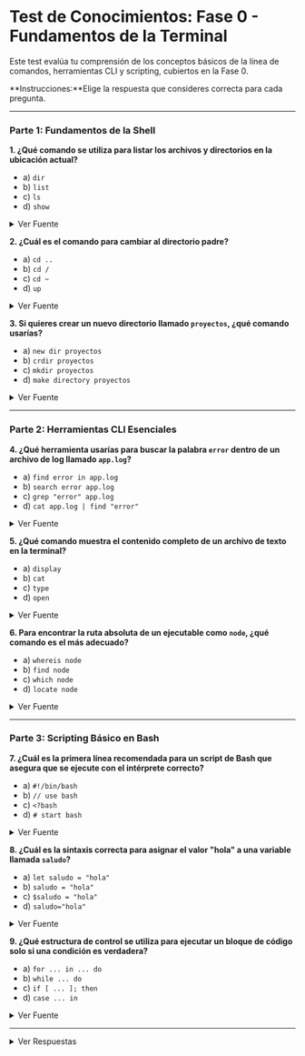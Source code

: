 # Test de Conocimientos: Fase 0 - Fundamentos de la Terminal

Este test evalúa tu comprensión de los conceptos básicos de la línea de comandos, herramientas CLI y scripting, cubiertos en la Fase 0.

**Instrucciones:**Elige la respuesta que consideres correcta para cada pregunta.

---

### Parte 1: Fundamentos de la Shell

**1. ¿Qué comando se utiliza para listar los archivos y directorios en la ubicación actual?**
   - a) `dir`
   - b) `list`
   - c) `ls`
   - d) `show`

<details>
  <summary>Ver Fuente</summary>
  <p><a href="./01-fundamentos-shell.md">Fuente: Fundamentos de la Shell</a></p>
</details>

**2. ¿Cuál es el comando para cambiar al directorio padre?**
   - a) `cd ..`
   - b) `cd /`
   - c) `cd ~`
   - d) `up`

<details>
  <summary>Ver Fuente</summary>
  <p><a href="./01-fundamentos-shell.md">Fuente: Fundamentos de la Shell</a></p>
</details>

**3. Si quieres crear un nuevo directorio llamado `proyectos`, ¿qué comando usarías?**
   - a) `new dir proyectos`
   - b) `crdir proyectos`
   - c) `mkdir proyectos`
   - d) `make directory proyectos`

<details>
  <summary>Ver Fuente</summary>
  <p><a href="./01-fundamentos-shell.md">Fuente: Fundamentos de la Shell</a></p>
</details>

---

### Parte 2: Herramientas CLI Esenciales

**4. ¿Qué herramienta usarías para buscar la palabra `error` dentro de un archivo de log llamado `app.log`?**
   - a) `find error in app.log`
   - b) `search error app.log`
   - c) `grep "error" app.log`
   - d) `cat app.log | find "error"`

<details>
  <summary>Ver Fuente</summary>
  <p><a href="./02-herramientas-cli.md">Fuente: Herramientas CLI Esenciales</a></p>
</details>

**5. ¿Qué comando muestra el contenido completo de un archivo de texto en la terminal?**
   - a) `display`
   - b) `cat`
   - c) `type`
   - d) `open`

<details>
  <summary>Ver Fuente</summary>
  <p><a href="./02-herramientas-cli.md">Fuente: Herramientas CLI Esenciales</a></p>
</details>

**6. Para encontrar la ruta absoluta de un ejecutable como `node`, ¿qué comando es el más adecuado?**
   - a) `whereis node`
   - b) `find node`
   - c) `which node`
   - d) `locate node`

<details>
  <summary>Ver Fuente</summary>
  <p><a href="./02-herramientas-cli.md">Fuente: Herramientas CLI Esenciales</a></p>
</details>

---

### Parte 3: Scripting Básico en Bash

**7. ¿Cuál es la primera línea recomendada para un script de Bash que asegura que se ejecute con el intérprete correcto?**
   - a) `#!/bin/bash`
   - b) `// use bash`
   - c) `<?bash`
   - d) `# start bash`

<details>
  <summary>Ver Fuente</summary>
  <p><a href="./03-scripting-basico.md">Fuente: Scripting Básico en Bash</a></p>
</details>

**8. ¿Cuál es la sintaxis correcta para asignar el valor "hola" a una variable llamada `saludo`?**
   - a) `let saludo = "hola"`
   - b) `saludo = "hola"`
   - c) `$saludo = "hola"`
   - d) `saludo="hola"`

<details>
  <summary>Ver Fuente</summary>
  <p><a href="./03-scripting-basico.md">Fuente: Scripting Básico en Bash</a></p>
</details>

**9. ¿Qué estructura de control se utiliza para ejecutar un bloque de código solo si una condición es verdadera?**
   - a) `for ... in ... do`
   - b) `while ... do`
   - c) `if [ ... ]; then`
   - d) `case ... in`

<details>
  <summary>Ver Fuente</summary>
  <p><a href="./03-scripting-basico.md">Fuente: Scripting Básico en Bash</a></p>
</details>

---

<details>
  <summary>Ver Respuestas</summary>

  1. **c) `ls`**
  2. **a) `cd ..`**
  3. **c) `mkdir proyectos`**
  4. **c) `grep "error" app.log`**
  5. **b) `cat`**
  6. **c) `which node`**(o `whereis` en algunos sistemas, pero `which` es más común para esto).
  7. **a) `#!/bin/bash`**
  8. **d) `saludo="hola"`**(Importante: sin espacios alrededor del `=`).
  9. **c) `if [ ... ]; then`**

</details>
